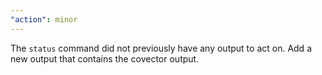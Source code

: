 ```yaml
---
"action": minor
---
```


The `status` command did not previously have any output to act on. Add a new output that contains the covector output.
